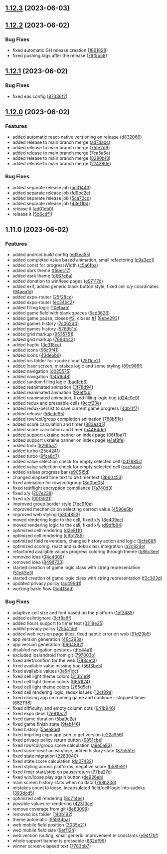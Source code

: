 

## [1.12.3](https://github.com/vitalyiegorov/suuudokuuu/compare/v1.12.2...v1.12.3) (2023-06-03)

## [1.12.2](https://github.com/vitalyiegorov/suuudokuuu/compare/v1.12.1...v1.12.2) (2023-06-02)


### Bug Fixes

* fixed automatic GH release creation ([1861828](https://github.com/vitalyiegorov/suuudokuuu/commit/1861828186b73173372d75a8116397c9003c01e7))
* fixed pushing tags after the release ([79f5b58](https://github.com/vitalyiegorov/suuudokuuu/commit/79f5b58f1193a92909c0848d155a62dbdb8669d3))

## [1.12.1](https://github.com/vitalyiegorov/suuudokuuu/compare/v1.12.0...v1.12.1) (2023-06-02)


### Bug Fixes

* fixed eas config ([87336f2](https://github.com/vitalyiegorov/suuudokuuu/commit/87336f2e3e343bd00cac0ffb9dfc4797834779c1))

## [1.12.0](https://github.com/vitalyiegorov/suuudokuuu/compare/v1.11.0...v1.12.0) (2023-06-02)


### Features

* added automatic react-native versioning on release ([d832066](https://github.com/vitalyiegorov/suuudokuuu/commit/d832066c99b8ef702eea023105183f254cc20507))
* added release to main branch merge ([ad7dadc](https://github.com/vitalyiegorov/suuudokuuu/commit/ad7dadc74af01ef9bd9ccf5409eac6054744aac4))
* added release to main branch merge ([75fe2d9](https://github.com/vitalyiegorov/suuudokuuu/commit/75fe2d9025942b8efb6096c6d96c882e219979d1))
* added release to main branch merge ([7ca5a6a](https://github.com/vitalyiegorov/suuudokuuu/commit/7ca5a6a181a4a75339d3e9f484d14217ee95b926))
* added release to main branch merge ([8290b18](https://github.com/vitalyiegorov/suuudokuuu/commit/8290b18fc943cb6f119b561461d1991f50f75123))
* added release to main branch merge ([274280e](https://github.com/vitalyiegorov/suuudokuuu/commit/274280e63d671eaeba723bcc5b6b10cc47e8ae88))


### Bug Fixes

* added separate release job ([ac31443](https://github.com/vitalyiegorov/suuudokuuu/commit/ac31443c1894acb089e33dec4591f4501ae742db))
* added separate release job ([fd9bc2e](https://github.com/vitalyiegorov/suuudokuuu/commit/fd9bc2ee15264b54f7f549b784301e21a3ba975a))
* added separate release job ([5ca70cd](https://github.com/vitalyiegorov/suuudokuuu/commit/5ca70cd3250c126c9a1bef9a9b6bddb61fd33bc9))
* added separate release job ([43ef1bd](https://github.com/vitalyiegorov/suuudokuuu/commit/43ef1bd38d02a6fbaa40b921c2241660d62901ef))
* release it ([ad01eb0](https://github.com/vitalyiegorov/suuudokuuu/commit/ad01eb0636c827cdd5dea56f109eaa2352b875fd))
* release it ([5d6cdf1](https://github.com/vitalyiegorov/suuudokuuu/commit/5d6cdf1b1deb7250fb1630a1ab80ae1c2620baf8))

## 1.11.0 (2023-06-02)

### Features

-   added android build config ([ed3ea55](https://github.com/vitalyiegorov/suuudokuuu/commit/ed3ea552acd6c21b4ce18eefbc15d7f156fac11d))
-   added completed value based animation, small refactoring ([c9a3ec1](https://github.com/vitalyiegorov/suuudokuuu/commit/c9a3ec18d564e7ff11a6e810a89c8e99d704b56c))
-   added const for progressWidth ([c5a6fba](https://github.com/vitalyiegorov/suuudokuuu/commit/c5a6fba22925b33214512eacff89756d79a5204c))
-   added dark theme ([f5bec17](https://github.com/vitalyiegorov/suuudokuuu/commit/f5bec17a728e5d112f730fa90497505b0de62375))
-   added dark theme ([d667e6a](https://github.com/vitalyiegorov/suuudokuuu/commit/d667e6a67b227fc92d800f131697aaa9653eb5a6))
-   added donation to win/lose pages ([e97117d](https://github.com/vitalyiegorov/suuudokuuu/commit/e97117df769620d4a37d59905e96c7e595a3d010))
-   added exit, added generic black button style, fixed cell x/y coordinates ([94aea1d](https://github.com/vitalyiegorov/suuudokuuu/commit/94aea1da398b0de1759ef4c4bb1c980327e99202))
-   added expo-router ([25f28ce](https://github.com/vitalyiegorov/suuudokuuu/commit/25f28cee754f47f30de70cacb10ab60597977e18))
-   added expo-router ([ec34bc2](https://github.com/vitalyiegorov/suuudokuuu/commit/ec34bc29ef97351f5747ba728e8256fde3a625d8))
-   added filling logic ([10efaab](https://github.com/vitalyiegorov/suuudokuuu/commit/10efaab34ccb9f097dcd533b23d5a6108550c40e))
-   added game field with blank spaces ([5cd3626](https://github.com/vitalyiegorov/suuudokuuu/commit/5cd3626bbf3865b0cef143574385d575861f8f85))
-   added game pause, closes [#2](https://github.com/vitalyiegorov/suuudokuuu/issues/2), closes [#1](https://github.com/vitalyiegorov/suuudokuuu/issues/1) ([8ebe293](https://github.com/vitalyiegorov/suuudokuuu/commit/8ebe29353c8475c0ba52490bc5d90a73a174252e))
-   added games history ([7c062d4](https://github.com/vitalyiegorov/suuudokuuu/commit/7c062d437e4325ce7176e2af57ac8f2a3fef4b1f))
-   added games history ([576951b](https://github.com/vitalyiegorov/suuudokuuu/commit/576951b88fb24b8c863e5c1f41cebf48312c6407))
-   added grid markup ([9535751](https://github.com/vitalyiegorov/suuudokuuu/commit/9535751d62ceade1efa921abbbb9b97677e9ab3b))
-   added grid markup ([7694442](https://github.com/vitalyiegorov/suuudokuuu/commit/7694442460e9fe1d0cad5c479db420dce7c46adb))
-   added haptic ([3e318cc](https://github.com/vitalyiegorov/suuudokuuu/commit/3e318cc890050b6895385ea6082f443223a77a9f))
-   added icons ([96c9f41](https://github.com/vitalyiegorov/suuudokuuu/commit/96c9f41dba70f5b29344a0e776624a7837140587))
-   added icons ([43debb9](https://github.com/vitalyiegorov/suuudokuuu/commit/43debb9a071030801698f05dd833c0b9f74ce2a4))
-   added ios folder for xcode cloud ([25f1ce2](https://github.com/vitalyiegorov/suuudokuuu/commit/25f1ce2ba63c0b1b653b48182898d4a861ca9c94))
-   added loser screen, mistakes logic and some styling ([89c986f](https://github.com/vitalyiegorov/suuudokuuu/commit/89c986f1bb7904b01f079e0bdf573e54eab0c40a))
-   added navigation ([d025575](https://github.com/vitalyiegorov/suuudokuuu/commit/d0255752db5512c71f3cc4b89c51fa7e550bda94))
-   added navigation ([0451648](https://github.com/vitalyiegorov/suuudokuuu/commit/045164854182c62ec09d81ebde3aa897f6e118e1))
-   added random filling logic ([badfeb6](https://github.com/vitalyiegorov/suuudokuuu/commit/badfeb636c6076782d75ad6cdd497ddc740419ef))
-   added reanimated animation ([3f78d94](https://github.com/vitalyiegorov/suuudokuuu/commit/3f78d94d8cbdca9c2699772f4388f6e0dc910a54))
-   added reanimated animation ([92eff5b](https://github.com/vitalyiegorov/suuudokuuu/commit/92eff5b08cb160c63b73119bd057632fba38cb8c))
-   added reanimated animation, fixed filling logic bug ([d24c9c9](https://github.com/vitalyiegorov/suuudokuuu/commit/d24c9c9e0d301392b64951f26658e4f5343bbfd1))
-   added redux and pressable cells ([9ccf23e](https://github.com/vitalyiegorov/suuudokuuu/commit/9ccf23e0fbc0b0238ea5d97d2f2d3df56480e2d2))
-   added redux-persist to save current game progress ([4db11f7](https://github.com/vitalyiegorov/suuudokuuu/commit/4db11f787ad635e09b177f0980d42541dbbd0817))
-   added release ([56cde95](https://github.com/vitalyiegorov/suuudokuuu/commit/56cde959724c645faa60e3ce77f9dfab29cd26df))
-   added row/col/group completion animation ([788b51c](https://github.com/vitalyiegorov/suuudokuuu/commit/788b51c708ca8e66c944025b7d04a103ec36f709))
-   added score calculation and timer ([883ead5](https://github.com/vitalyiegorov/suuudokuuu/commit/883ead5dc0a6f3ce69e9a5f2ea1f55ed5bef8d5f))
-   added score calculation and timer ([b4464dd](https://github.com/vitalyiegorov/suuudokuuu/commit/b4464ddb51afa1d31b4524bb80ef6dceeef5726e))
-   added support ukraine banner on index page ([06f1ba7](https://github.com/vitalyiegorov/suuudokuuu/commit/06f1ba7d34bd27dff920591c09e401a307c2b086))
-   added support ukraine banner on index page ([e1af8fe](https://github.com/vitalyiegorov/suuudokuuu/commit/e1af8fe28f5757bb7ec341e5b539a0bf6ec2781c))
-   added todo ([826f5a7](https://github.com/vitalyiegorov/suuudokuuu/commit/826f5a7fb7085329eb3456757e4490d7eb6db693))
-   added turbo ([25e4241](https://github.com/vitalyiegorov/suuudokuuu/commit/25e4241297c34da7d13786efc126263fadb7eb8e))
-   added turbo ([9fca8c7](https://github.com/vitalyiegorov/suuudokuuu/commit/9fca8c7a36ebc9a859bd68da3f6b1dfbd9b32188))
-   added value selection check for empty selected cell ([0d7885c](https://github.com/vitalyiegorov/suuudokuuu/commit/0d7885ccee0267239e5028182c223fe3d1173d49))
-   added value selection check for empty selected cell ([cac5dae](https://github.com/vitalyiegorov/suuudokuuu/commit/cac5dae36b9bb2015f8787423dcb2c51b962e190))
-   added values progress bar ([e90515d](https://github.com/vitalyiegorov/suuudokuuu/commit/e90515de299ffa5e3f7fc7a1e0d4109f2c7f7141))
-   changed elapsed time text to be timer text ([3b60453](https://github.com/vitalyiegorov/suuudokuuu/commit/3b604538673e42fea65819e2bef3042d5effce90))
-   fixed animation for row/col/group ([8d0be05](https://github.com/vitalyiegorov/suuudokuuu/commit/8d0be0589c87fdfaccbfc320f9f6c9757c345328))
-   fixed testflight encryption compliance ([7a740d3](https://github.com/vitalyiegorov/suuudokuuu/commit/7a740d3bc92c6ea72ccaabf2f4826c6f7c29b097))
-   fixed x/y ([207e238](https://github.com/vitalyiegorov/suuudokuuu/commit/207e2383f35a4a3ba6c477b7f5635ebe0101dad5))
-   fixed x/y ([00f5021](https://github.com/vitalyiegorov/suuudokuuu/commit/00f5021dca474bca13deffad7f550fe3c7729325))
-   improved group border style ([7bc9f0e](https://github.com/vitalyiegorov/suuudokuuu/commit/7bc9f0e5d56d60be30619dc2d8b79434f7a43b97))
-   improved mechanics on selecting correct value ([4596e5b](https://github.com/vitalyiegorov/suuudokuuu/commit/4596e5bd0d75f5e3eecc528ef23999f24d799602))
-   improved web styling ([b804853](https://github.com/vitalyiegorov/suuudokuuu/commit/b8048531d6bf6ef90e26cd5b1c869b40ecafd9ec))
-   moved rendering logic to the cell, fixed x/y ([8e409ec](https://github.com/vitalyiegorov/suuudokuuu/commit/8e409eca8951d4aa8ffd5e824146d0dc3a5b2e1c))
-   moved rendering logic to the cell, fixed x/y ([d9dfb94](https://github.com/vitalyiegorov/suuudokuuu/commit/d9dfb94e00d0a864c5be6224018f983d9242487d))
-   optimized cell rendering ([d2e8f1f](https://github.com/vitalyiegorov/suuudokuuu/commit/d2e8f1ffd9a095e8323f11bb0929c0f4badbe75a))
-   optimized cell rendering ([c9b1785](https://github.com/vitalyiegorov/suuudokuuu/commit/c9b1785097847977d862f56a416793ece39a5343))
-   optimized field re-renders, changed history action and logic ([9cfe68f](https://github.com/vitalyiegorov/suuudokuuu/commit/9cfe68fc0fdce47093fe6f3065e020027fb41b08))
-   optimized scoring, react and sudoku class integration ([a2c824e](https://github.com/vitalyiegorov/suuudokuuu/commit/a2c824e4b139129bf34d3f0b9d760c9394c750d3))
-   refactored available values progress coloring through theme ([b86c3ee](https://github.com/vitalyiegorov/suuudokuuu/commit/b86c3ee2f5be64fca9bae5f2a042e5de31bc90ac))
-   removed idea ([04c4309](https://github.com/vitalyiegorov/suuudokuuu/commit/04c4309460be0115fd2368c6246ab5fd4affd568))
-   removed idea ([8498733](https://github.com/vitalyiegorov/suuudokuuu/commit/84987331e83fb0c00fea60138753514dff32d586))
-   started creation of game logic class with string representation ([51e43e3](https://github.com/vitalyiegorov/suuudokuuu/commit/51e43e32bbbb52099d93f022d96d4ca2caf76d21))
-   started creation of game logic class with string representation ([f2c303d](https://github.com/vitalyiegorov/suuudokuuu/commit/f2c303d85fd41f9019c0f5368b1da5f70d355044))
-   updated privacy policy ([ac499d1](https://github.com/vitalyiegorov/suuudokuuu/commit/ac499d12882fa643281037a23fe2b9cfdbe8396e))
-   working basic flow ([3d413dd](https://github.com/vitalyiegorov/suuudokuuu/commit/3d413dd5ae607b65f849be235bfaec77d1690ad4))

### Bug Fixes

-   adaptive cell size and font based on the platform ([1bf2485](https://github.com/vitalyiegorov/suuudokuuu/commit/1bf2485f632209e3b3090381b5a647b0ea5fc49b))
-   added eslintignore ([9cf8a8f](https://github.com/vitalyiegorov/suuudokuuu/commit/9cf8a8f1eaea36a15e91bd5c70ba6109b6514b62))
-   added hours support to timer text ([3219e25](https://github.com/vitalyiegorov/suuudokuuu/commit/3219e25d3bd98d12495b17a00cc0cccab763c2a9))
-   added privacy policy ([25541de](https://github.com/vitalyiegorov/suuudokuuu/commit/25541de026ddcd040335b28a08679cc64bde94af))
-   added web version page titles, fixed haptic error on web ([91d29b5](https://github.com/vitalyiegorov/suuudokuuu/commit/91d29b5df5b9064bb4540f742bd9c18b9535fce0))
-   app version generation ([46c293a](https://github.com/vitalyiegorov/suuudokuuu/commit/46c293aca7b8ec0d7b93f15d19ee231fb202464c))
-   app version generation ([6904892](https://github.com/vitalyiegorov/suuudokuuu/commit/69048922799b460c02b1b3f27c416a67006ffe4b))
-   disabled navigation gestures ([dfe44a1](https://github.com/vitalyiegorov/suuudokuuu/commit/dfe44a1fda7a38bf76f453547804913f4640904d))
-   excluded ios/android from git ([797803b](https://github.com/vitalyiegorov/suuudokuuu/commit/797803bac28fc580c5d62cd792b35a8ed9b9a84c))
-   fixed alert/confirm for the web ([788ce13](https://github.com/vitalyiegorov/suuudokuuu/commit/788ce13239455ed493b89e1765c80890da673aff))
-   fixed available value missing bug ([56f3be5](https://github.com/vitalyiegorov/suuudokuuu/commit/56f3be56355035f77f147bceaed13730b80f48c2))
-   fixed available values ([3a541cc](https://github.com/vitalyiegorov/suuudokuuu/commit/3a541cc73084e5a631560dc9f8de1124b3423843))
-   fixed cell light theme colors ([313b1e9](https://github.com/vitalyiegorov/suuudokuuu/commit/313b1e942f677158bad553ab131d8f90364a750b))
-   fixed cell light theme colors ([0651f74](https://github.com/vitalyiegorov/suuudokuuu/commit/0651f746a01ec8be27b9beaef8237203e52bafda))
-   fixed cell light theme colors ([265d5ef](https://github.com/vitalyiegorov/suuudokuuu/commit/265d5ef9c6cd2cb7cb4fb1bbb9e9d3ee50ad8c19))
-   fixed cell rendering logic, redux issues ([12cf89a](https://github.com/vitalyiegorov/suuudokuuu/commit/12cf89a0dbaeb10e0778c7f0273fc901601ace11))
-   fixed closing app on running game and continue - stopped timier ([66211f6](https://github.com/vitalyiegorov/suuudokuuu/commit/66211f6c47801dfae53fdffee4a57f0276906121))
-   fixed difficulty, and empty column dots ([641b946](https://github.com/vitalyiegorov/suuudokuuu/commit/641b946560c81eb36139612386bc32d7638cf932))
-   fixed expo deps ([2e810c2](https://github.com/vitalyiegorov/suuudokuuu/commit/2e810c25f85553a8e6812d939d0f677fa5e7f99b))
-   fixed game duration ([5ba9c2a](https://github.com/vitalyiegorov/suuudokuuu/commit/5ba9c2a6ba913bea3e7bd2bf70172ce1f1a94da8))
-   fixed game finish state ([9feb146](https://github.com/vitalyiegorov/suuudokuuu/commit/9feb146b0d67dbeb74d80db79c5631eabc402113))
-   fixed history ([5aea8ad](https://github.com/vitalyiegorov/suuudokuuu/commit/5aea8add7b4ba85564a1651bb6f67567ba1aa518))
-   fixed imprting expo app.json to get version ([c22a956](https://github.com/vitalyiegorov/suuudokuuu/commit/c22a956e51be96cfda898287e79b154939603d8a))
-   fixed privacy policy return button ([6851cbe](https://github.com/vitalyiegorov/suuudokuuu/commit/6851cbed1d903cc6f971962f4d0eaaa7a5ab0aa0))
-   fixed row/col/group score calculation ([a9e5a83](https://github.com/vitalyiegorov/suuudokuuu/commit/a9e5a8348f957343032382db404c1c4f24cb826b))
-   fixed score reset on win/lose, added history state ([87b55fe](https://github.com/vitalyiegorov/suuudokuuu/commit/87b55fe85279409d6f5f56764a943bc03b540cdd))
-   fixed state migration ([2283040](https://github.com/vitalyiegorov/suuudokuuu/commit/2283040f7bd018dee451cb47dfbbb3fd7ba49b78))
-   fixed state score calculation ([dd07432](https://github.com/vitalyiegorov/suuudokuuu/commit/dd07432af151ca4c816508d1f04351b5cf4bf8d8))
-   fixed styling across platforms, negative score ([b58fe91](https://github.com/vitalyiegorov/suuudokuuu/commit/b58fe917ce3e40e654c106d51f98c7863ef0297b))
-   fixed timer start/stop on pause/return ([77ba27c](https://github.com/vitalyiegorov/suuudokuuu/commit/77ba27c6e44ebc337bd202c24ca44b2b1f6abbad))
-   fixed win/loose play again button ([de926eb](https://github.com/vitalyiegorov/suuudokuuu/commit/de926eb1d7dc979a237f4b92561d12784c8c699f))
-   main screen history stats when no data ([768b23d](https://github.com/vitalyiegorov/suuudokuuu/commit/768b23dc0480c750ea80269c34935dd1bb6007c8))
-   mistakes count to loose, incapsulated field/cell logic into sudoku ([393dcd5](https://github.com/vitalyiegorov/suuudokuuu/commit/393dcd514ba760adae803c7b0463d00105877054))
-   optimized cell rendering ([8d714ec](https://github.com/vitalyiegorov/suuudokuuu/commit/8d714ecc5aaaf06e3ad14f1d894465ded69649e0))
-   possible values re-rendering ([42313ce](https://github.com/vitalyiegorov/suuudokuuu/commit/42313ce5cec1dffbf0d24c4d08109c929b8f5ca8))
-   remove coverage from git ([8e63099](https://github.com/vitalyiegorov/suuudokuuu/commit/8e6309924e6422bc16d0afc52734b321c3065119))
-   removed ios folder ([140b192](https://github.com/vitalyiegorov/suuudokuuu/commit/140b19252bf03ef324b837daf973384fe2bc990c))
-   theme automatic ([95b34ba](https://github.com/vitalyiegorov/suuudokuuu/commit/95b34ba69c58aaed44807bf20c4afd1c6cee6a72))
-   web mobile field position ([3035e21](https://github.com/vitalyiegorov/suuudokuuu/commit/3035e212f2f6cf369e42ed7bd6daa52a0c10c4d3))
-   web mobile field size ([9eff124](https://github.com/vitalyiegorov/suuudokuuu/commit/9eff124615eb3f22dec50f6561f8f2a10821895f))
-   web version routing, small generic improvement in constants ([e94f7bf](https://github.com/vitalyiegorov/suuudokuuu/commit/e94f7bf477050b68e074e86a1b14248d043e5a0c))
-   whole support banner is pressable ([632df99](https://github.com/vitalyiegorov/suuudokuuu/commit/632df990e7ce2748127b606cf6309cf43f1fd405))
-   winner screen elapsed text ([7783bb7](https://github.com/vitalyiegorov/suuudokuuu/commit/7783bb782f12973239eddf4c9d38d2adb8f5ac90))